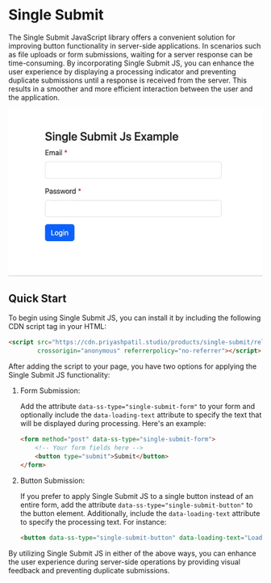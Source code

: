 # Single Submit

The Single Submit JavaScript library offers a convenient solution for improving button functionality in server-side applications. In scenarios such as file uploads or form submissions, waiting for a server response can be time-consuming. By incorporating Single Submit JS, you can enhance the user experience by displaying a processing indicator and preventing duplicate submissions until a response is received from the server. This results in a smoother and more efficient interaction between the user and the application.

<div style="text-align: center"><img src="marketing/single-submit.gif" alt="Single Submit Example"></div>

## Quick Start

To begin using Single Submit JS, you can install it by including the following CDN script tag in your HTML:

```html
<script src="https://cdn.priyashpatil.studio/products/single-submit/releases/single-submit-1.0.0-alpha_1.min.js"
        crossorigin="anonymous" referrerpolicy="no-referrer"></script>
```

After adding the script to your page, you have two options for applying the Single Submit JS functionality:

1. Form Submission:

   Add the attribute `data-ss-type="single-submit-form"` to your form and optionally include
   the `data-loading-text` attribute to specify the text that will be displayed during processing. Here's an example:

   ```html
   <form method="post" data-ss-type="single-submit-form">
       <!-- Your form fields here -->
       <button type="submit">Submit</button>
   </form>
   ```

2. Button Submission:

   If you prefer to apply Single Submit JS to a single button instead of an entire form, add the attribute `data-ss-type="single-submit-button"` to the button element. Additionally, include the `data-loading-text` attribute to specify the processing text. For instance:

   ```html
   <button data-ss-type="single-submit-button" data-loading-text="Loading...">Click Me</button>
   ```

By utilizing Single Submit JS in either of the above ways, you can enhance the user experience during server-side operations by providing visual feedback and preventing duplicate submissions.